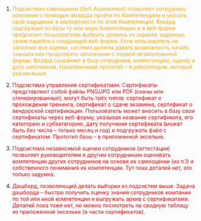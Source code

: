 1. <span style="color: orange">Подсистема самооценки (Self-Assessment) позволяет сотруднику компании с помощью визарда пройти по Компетенциям и
указать своё ощущение в экспертности по этой Компетенции. Визард подгружает из базы ту или иную Компетенцию и в
веб-форме предлагает пользователю выбрать уровень из заранее заданных, затем перейти к следующей веб-форме. Если
пользователь не заполнил все оценки, система должна давать возможность начать сначала или продолжить заполнение с
первой незаполненной формы. Визард сохраняет в базу сотрудника, компетенцию, оценку и дату заполнения.
Наколеночный прототип – в репозитории, который указан выше.</span>


2. <span style="color: red">Подсистема управления сертификатами. Сертификаты представляют собой файлы PNG/JPG или PDF (сканы или сгенерированные),
могут быть трёх типов: сертификат о прохождении тренинга, сертификат о сдаче экзамена, сертификат о вендорской
сертификации. Пользователь может вносить в базу свои сертификаты через веб-форму, указывая название сертификата,
его категорию и субкатегорию, дату получения сертификата (может быть без числа – только месяц и год) и подгружать
файл с сертификатом. Прототип базы – в приложенной эксельке.</span>


3. <span style="color: red">Подсистема независимой оценки сотрудников (аттестации) позволяет руководителям и другим сотрудникам оценивать
компетенции других сотрудников на основе их самооценки (из п.1) и собственного понимания их компетенции.
Тут пока деталей нет, это только задумка.</span>


4. <span style="color: red">Дашборд, позволяющий делать выборки из подсистем выше. Задача дашборда – быстро получить оценку знаний сотрудников
компании по той или иной компетенции и выгружать архив с сертификатами. Деталей пока тоже нет, но можно посмотреть
на сводную таблицу из приложенной эксельки (в части сертификатов).</span>